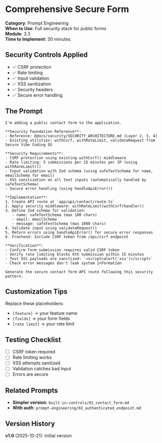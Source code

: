 # Comprehensive Secure Form

**Category**: Prompt Engineering  
**When to Use**: Full security stack for public forms  
**Module**: 3.3  
**Time to Implement**: 30 minutes

## Security Controls Applied

- ✅ CSRF protection
- ✅ Rate limiting  
- ✅ Input validation
- ✅ XSS sanitization
- ✅ Security headers
- ✅ Secure error handling

## The Prompt

```
I'm adding a public contact form to the application.

**Security Foundation Reference**:
- Reference: @docs/security/SECURITY_ARCHITECTURE.md (Layer 2, 3, 4)
- Existing utilities: withCsrf, withRateLimit, validateRequest from Secure Vibe Coding OS

**Security Requirements**:
- CSRF protection using existing withCsrf() middleware
- Rate limiting: 5 submissions per 15 minutes per IP (using withRateLimit())
- Input validation with Zod schema (using safeTextSchema for name, emailSchema for email)
- XSS sanitization on all text inputs (automatically handled by safeTextSchema)
- Secure error handling (using handleApiError())

**Implementation**:
1. Create API route at `app/api/contact/route.ts`
2. Apply security middleware: withRateLimit(withCsrf(handler))
3. Define Zod schema for validation:
   - name: safeTextSchema (max 100 chars)
   - email: emailSchema
   - message: safeTextSchema (max 1000 chars)
4. Validate input using validateRequest()
5. Return errors using handleApiError() for secure error responses
6. Frontend: Include CSRF token from /api/csrf endpoint

**Verification**:
- Confirm form submission requires valid CSRF token
- Verify rate limiting blocks 6th submission within 15 minutes
- Test XSS payloads are sanitized: `<script>alert('xss')</script>`
- Check error messages don't leak system information

Generate the secure contact form API route following this security pattern.
```

## Customization Tips

Replace these placeholders:
- `[feature]` → your feature name
- `[fields]` → your form fields
- `[rate limit]` → your rate limit

## Testing Checklist

- [ ] CSRF token required
- [ ] Rate limiting works
- [ ] XSS attempts sanitized
- [ ] Validation catches bad input
- [ ] Errors are secure

## Related Prompts

- **Simpler version**: `built-in-controls/01_contact_form.md`
- **With auth**: `prompt-engineering/02_authenticated_endpoint.md`

## Version History

**v1.0** (2025-10-21): Initial version

